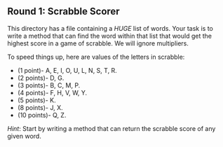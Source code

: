 ## Round 1: Scrabble Scorer

This directory has a file containing a *HUGE* list of words. Your task is to write a method that can find the word within that list that would get the highest score in a game of scrabble. We will ignore multipliers.

To speed things up, here are values of the letters in scrabble:


- (1 point)-   A, E, I, O, U, L, N, S, T, R.
- (2 points)-  D, G.
- (3 points)-  B, C, M, P.
- (4 points)-  F, H, V, W, Y.
- (5 points)-  K.
- (8 points)-  J, X.
- (10 points)- Q, Z.

*Hint*: Start by writing a method that can return the scrabble score of any given word.
